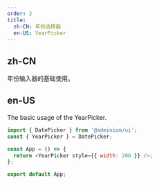 ```yaml
---
order: 2
title:
  zh-CN: 年份选择器
  en-US: YearPicker
---
```


## zh-CN

年份输入器的基础使用。

## en-US

The basic usage of the YearPicker.

```js
import { DatePicker } from '@adminium/ui';
const { YearPicker } = DatePicker;

const App = () => {
  return <YearPicker style={{ width: 200 }} />;
};

export default App;
```
